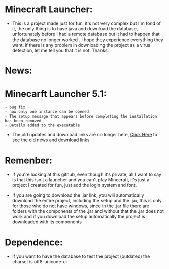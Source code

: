 # Minecraft Launcher:
- This is a project made just for fun, it's not very complex but I'm fond of it, the only thing is to have java and download the database, 
  unfortunately before I had a remote database but it had to happen that the database no longer worked . 
  I hope they experience everything they want. if there is any problem in downloading the project as a virus detection, 
  let me tell you that it is not.   Thanks.
 
# News:
  # Minecarft Launcher 5.1:
    - bug fix
    - now only one instance can be opened
    - The setup message that appears before completing the installation has been removed
    - Details added to the executable

 - The old updates and download links are no longer here, [Click Here](https://bit.ly/3XJfnP1 "Click Here") to see the old news and download links

# Remenber:
- If you're looking at this github, even though it's private,
all I want to say is that this isn't a launcher and you can't play Minecraft, 
it's just a project I created for fun, just add the login system and font.

- If you are going to download the .jar link, you will automatically download the entire project, including the setup and the .jar, this is only for those who do not have windows, since in the .jar file there are folders with the components of the .jar and without that the .jar does not work and if you download the setup automatically the project is downloaded with its components

# Dependence:

- if you want to have the database to test the project (outdated) the charset is utf8-unicode-ci
